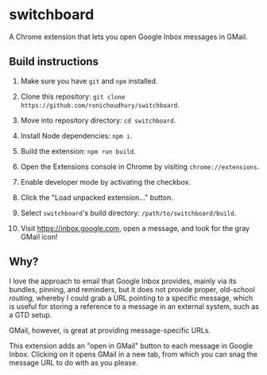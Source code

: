 # switchboard
A Chrome extension that lets you open Google Inbox messages in GMail.

## Build instructions

1. Make sure you have `git` and `npm` installed.

2. Clone this repository: `git clone https://github.com/ronichoudhury/switchboard`.

3. Move into repository directory: `cd switchboard`.

4. Install Node dependencies: `npm i`.

5. Build the extension: `npm run build`.

6. Open the Extensions console in Chrome by visiting `chrome://extensions`.

7. Enable developer mode by activating the checkbox.

8. Click the "Load unpacked extension..." button.

9. Select `switchboard`'s build directory: `/path/to/switchboard/build`.

10. Visit https://inbox.google.com, open a message, and look for the gray GMail
    icon!

## Why?

I love the approach to email that Google Inbox provides, mainly via its bundles,
pinning, and reminders, but it does not provide proper, old-school *routing*,
whereby I could grab a URL pointing to a specific message, which is useful for
storing a reference to a message in an external system, such as a GTD setup.

GMail, however, is great at providing message-specific URLs.

This extension adds an "open in GMail" button to each message in Google Inbox.
Clicking on it opens GMail in a new tab, from which you can snag the message URL
to do with as you please.

